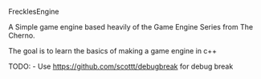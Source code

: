 FrecklesEngine

A Simple game engine based heavily of the Game Engine Series from The Cherno.

The goal is to learn the basics of making a game engine in c++


TODO:
    - Use https://github.com/scottt/debugbreak for debug break

